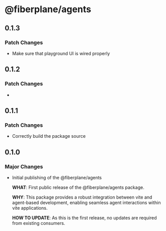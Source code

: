 # @fiberplane/agents

## 0.1.3

### Patch Changes

- Make sure that playground UI is wired properly

## 0.1.2

### Patch Changes

-

## 0.1.1

### Patch Changes

- Correctly build the package source

## 0.1.0

### Major Changes

- Initial publishing of the @fiberplane/agents

  **WHAT**: First public release of the @fiberplane/agents package.

  **WHY**: This package provides a robust integration between vite and agent-based development, enabling seamless agent interactions within vite applications.

  **HOW TO UPDATE**: As this is the first release, no updates are required from existing consumers.
